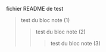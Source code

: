 fichier README de test 

> test du bloc note (1)
>> test du bloc note (2)
>>> test du bloc note (3)

